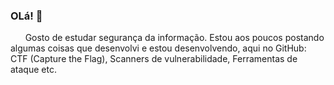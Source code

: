 ### OLá! 👋

<!--
### Hi there 👋
**RamonLean/RamonLean** is a ✨ _special_ ✨ repository because its `README.md` (this file) appears on your GitHub profile.

Here are some ideas to get you started:

- 🔭 I’m currently working on ...
- 🌱 I’m currently learning ...
- 👯 I’m looking to collaborate on ...
- 🤔 I’m looking for help with ...
- 💬 Ask me about ...
- 📫 How to reach me: ...
- 😄 Pronouns: ...
- ⚡ Fun fact: ...
-->

      Gosto de estudar segurança da informação. Estou aos poucos postando algumas coisas que desenvolvi e estou desenvolvendo, aqui no GitHub: CTF (Capture the Flag), Scanners de vulnerabilidade, Ferramentas de ataque etc.
